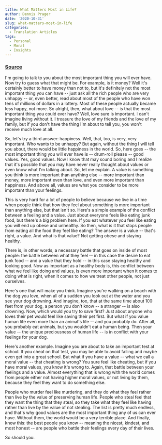 ```yaml
---
title: What Matters Most in Life?
author: Dennis Prager
date: '2020-10-31'
slug: what-matters-most-in-life
categories:
  - Translation Articles
tags:
  - Personal
  - Moral
  - Insights
---
```


### [Source](https://www.youtube.com/watch?v=Lg-wNxJ5XxY)

I'm going to talk to you about the most important thing you will ever have. Now try to guess what that might be. For example, is it money? Well it's certainly better to have money than not to, but it's definitely not the most important thing you can have -- just ask all the rich people who are very unhappy -- or, even better, read about most of the people who have won tens of millions of dollars in a lottery. Most of these people actually became less happy, not more. So alright, then, what about love -- is that the most important thing you could ever have? Well, love sure is important. I can't imagine living without it. I treasure the love of my friends and the love of my family, but if you don't have the thing I'm about to tell you, you won't receive much love at all.

So, let's try a third answer: happiness. Well, that, too, is very, very important. Who wants to be unhappy? But again, without the thing I will tell you about, there would be little happiness in the world. So, here goes -- the most important thing you will ever have is -- drum-roll please -- good values. Yes, good values. Now I know that may sound boring and I realize that it's possible that you may have never really thought about values or even know what I'm talking about. So, let me explain. A value is something you think is more important than anything else --
more important than money, more important even than love, and even more important than happiness. And above all, values are what you consider to be more important than your feelings.

This is very hard for a lot of people to believe because we live in a time when people think that how they feel about something is more important than anything else, but that isn't so. Here's a simple example of the conflict between a feeling and a value. Just about everyone feels like eating junk food, but there's a big problem here. If you eat whatever you feel like eating you will end up obese and unhealthy. So then, what is it that stops
people from eating all the food they feel like eating? The answer is a value -- that's right, a value. And what is that value? Not getting obese and staying healthy.

There is, in other words, a necessary battle that goes on inside of most people: the battle between what they feel -- in this case the desire to eat junk food -- and a value that they hold -- in this case staying healthy and looking good. Now as important as a healthy body is, this conflict between what we feel like doing and values, is even more important when it comes to doing what is right, when it comes to how we treat other people, not just ourselves.

Here's one that will make you think. Imagine you're walking on a beach with the dog you love, when all of a sudden you look out at the water and you see your dog drowning. And imagine, too, that at the same time about 100 feet from your dog, a person you don't know -- a stranger -- is also drowning. Now, which would you try to save first? Just about anyone who loves their pet would feel like saving their pet first. But what if you value human life even more than an animal's life -- and you probably do. After all, you probably eat animals, but you wouldn't eat a human being. Then your value -- the unique preciousness of human life -- is in conflict with your feelings for your dog.

Here's another example. Imagine you are about to take an important test at school. If you cheat on that test, you may be able to avoid failing and maybe even get into a great school. But what if you have a value -- what we call a moral value -- that cheating is wrong? You sure feel like cheating, but if you have moral values, you know it's wrong to. Again, that battle between your feelings and a value. Almost everything that is wrong with the world comes from people either not having higher moral values, or not living by them, because they feel they want to do something else.

People who murder feel like murdering, and they do what they feel rather than live by the value of preserving human life. People who steal feel that they want the thing that they steal, so they take what they feel like having rather than live by the value of not stealing. The list is pretty much endless, and that's why good values are the most important thing any of us can ever have. Without them, the world would be a very terrible place. And finally, know this: the best people you know -- meaning the nicest, kindest, and most honest -- are people who battle their feelings every day of their lives.

So should you.